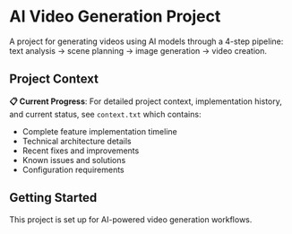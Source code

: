 # AI Video Generation Project

A project for generating videos using AI models through a 4-step pipeline: text analysis → scene planning → image generation → video creation.

## Project Context

**📋 Current Progress**: For detailed project context, implementation history, and current status, see `context.txt` which contains:
- Complete feature implementation timeline
- Technical architecture details
- Recent fixes and improvements
- Known issues and solutions
- Configuration requirements

## Getting Started

This project is set up for AI-powered video generation workflows.